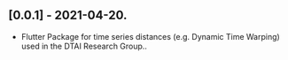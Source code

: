 ## [0.0.1] - 2021-04-20.

* Flutter Package  for time series distances (e.g. Dynamic Time Warping) used in the DTAI Research Group..
